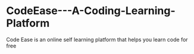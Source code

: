 ﻿# CodeEase---A-Coding-Learning-Platform
 
 
Code Ease is an online self learning platform
that helps you learn code for free
